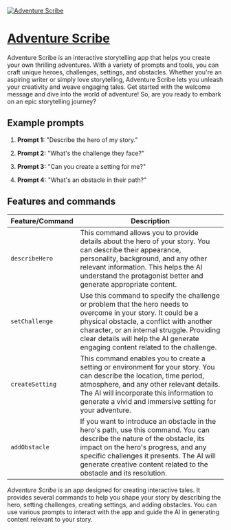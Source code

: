 [![Adventure Scribe](https://files.oaiusercontent.com/file-E1Aq3sZvrlFKP8e0Fj2pH2hg?se=2123-10-16T12%3A54%3A20Z&sp=r&sv=2021-08-06&sr=b&rscc=max-age%3D31536000%2C%20immutable&rscd=attachment%3B%20filename%3De3df5481-213d-4015-ba18-d970a17aa9ce.png&sig=CxirTTc8Luv/plMfMmGJ3y%2B%2BJ49wA2xd/Hvdv6iTBRo%3D)](https://chat.openai.com/g/g-AQMbs3zh5-adventure-scribe)

# [Adventure Scribe](https://chat.openai.com/g/g-AQMbs3zh5-adventure-scribe)

Adventure Scribe is an interactive storytelling app that helps you create your own thrilling adventures. With a variety of prompts and tools, you can craft unique heroes, challenges, settings, and obstacles. Whether you're an aspiring writer or simply love storytelling, Adventure Scribe lets you unleash your creativity and weave engaging tales. Get started with the welcome message and dive into the world of adventure! So, are you ready to embark on an epic storytelling journey?

## Example prompts

1. **Prompt 1:** "Describe the hero of my story."

2. **Prompt 2:** "What's the challenge they face?"

3. **Prompt 3:** "Can you create a setting for me?"

4. **Prompt 4:** "What's an obstacle in their path?"

## Features and commands

| Feature/Command | Description |
| --- | --- |
| `describeHero` | This command allows you to provide details about the hero of your story. You can describe their appearance, personality, background, and any other relevant information. This helps the AI understand the protagonist better and generate appropriate content. |
| `setChallenge` | Use this command to specify the challenge or problem that the hero needs to overcome in your story. It could be a physical obstacle, a conflict with another character, or an internal struggle. Providing clear details will help the AI generate engaging content related to the challenge. |
| `createSetting` | This command enables you to create a setting or environment for your story. You can describe the location, time period, atmosphere, and any other relevant details. The AI will incorporate this information to generate a vivid and immersive setting for your adventure. |
| `addObstacle` | If you want to introduce an obstacle in the hero's path, use this command. You can describe the nature of the obstacle, its impact on the hero's progress, and any specific challenges it presents. The AI will generate creative content related to the obstacle and its resolution. |

*Adventure Scribe* is an app designed for creating interactive tales. It provides several commands to help you shape your story by describing the hero, setting challenges, creating settings, and adding obstacles. You can use various prompts to interact with the app and guide the AI in generating content relevant to your story.